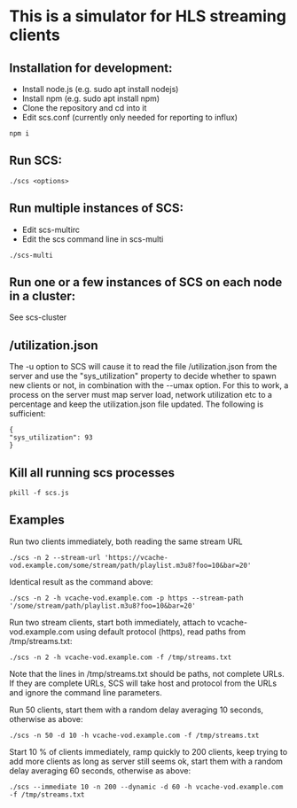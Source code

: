 # This is a simulator for HLS streaming clients

## Installation for development:
* Install node.js (e.g. sudo apt install nodejs)
* Install npm (e.g. sudo apt install npm)
* Clone the repository and cd into it
* Edit scs.conf (currently only needed for reporting to influx)
```
npm i
```


## Run SCS:
```
./scs <options>
```

## Run multiple instances of SCS:
* Edit scs-multirc
* Edit the scs command line in scs-multi
```
./scs-multi
```

## Run one or a few instances of SCS on each node in a cluster:
See scs-cluster

## /utilization.json

The -u option to SCS will cause it to read the file /utilization.json
from the server and use the "sys_utilization" property to decide
whether to spawn new clients or not, in combination with the --umax
option. For this to work, a process on the server must map server
load, network utilization etc to a percentage and keep the
utilization.json file updated. The following is sufficient:

```
{
"sys_utilization": 93
}
```

## Kill all running scs processes
```
pkill -f scs.js
```

## Examples

Run two clients immediately, both reading the same stream URL
```
./scs -n 2 --stream-url 'https://vcache-vod.example.com/some/stream/path/playlist.m3u8?foo=10&bar=20'
```

Identical result as the command above:
```
./scs -n 2 -h vcache-vod.example.com -p https --stream-path '/some/stream/path/playlist.m3u8?foo=10&bar=20'
```

Run two stream clients, start both immediately, attach to vcache-vod.example.com using default protocol (https), read paths from /tmp/streams.txt:
```
./scs -n 2 -h vcache-vod.example.com -f /tmp/streams.txt
```
Note that the lines in /tmp/streams.txt should be paths, not complete URLs. If they are complete URLs, SCS will take host and protocol from the URLs and ignore the command line parameters.

Run 50 clients, start them with a random delay averaging 10 seconds, otherwise as above:

```
./scs -n 50 -d 10 -h vcache-vod.example.com -f /tmp/streams.txt
```

Start 10 % of clients immediately, ramp quickly to 200 clients, keep trying to add more clients as long as server still seems ok, start them with a random delay averaging 60 seconds, otherwise as above:

```
./scs --immediate 10 -n 200 --dynamic -d 60 -h vcache-vod.example.com -f /tmp/streams.txt
```
